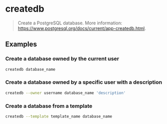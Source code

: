 # createdb

> Create a PostgreSQL database. More information: <https://www.postgresql.org/docs/current/app-createdb.html>.

## Examples

### Create a database owned by the current user

```bash
createdb database_name
```

### Create a database owned by a specific user with a description

```bash
createdb --owner username database_name 'description'
```

### Create a database from a template

```bash
createdb --template template_name database_name
```
